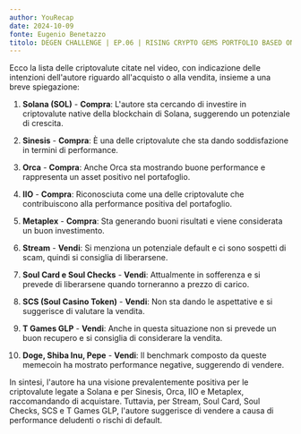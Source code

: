 ```yaml
---
author: YouRecap
date: 2024-10-09
fonte: Eugenio Benetazzo
titolo: DEGEN CHALLENGE | EP.06 | RISING CRYPTO GEMS PORTFOLIO BASED ON SOLANA DEX | OCTOBER 2024
---
```


Ecco la lista delle criptovalute citate nel video, con indicazione delle intenzioni dell'autore riguardo all'acquisto o alla vendita, insieme a una breve spiegazione:

1. **Solana (SOL)** - **Compra**: L'autore sta cercando di investire in criptovalute native della blockchain di Solana, suggerendo un potenziale di crescita.

2. **Sinesis** - **Compra**: È una delle criptovalute che sta dando soddisfazione in termini di performance.

3. **Orca** - **Compra**: Anche Orca sta mostrando buone performance e rappresenta un asset positivo nel portafoglio.

4. **IIO** - **Compra**: Riconosciuta come una delle criptovalute che contribuiscono alla performance positiva del portafoglio.

5. **Metaplex** - **Compra**: Sta generando buoni risultati e viene considerata un buon investimento.

6. **Stream** - **Vendi**: Si menziona un potenziale default e ci sono sospetti di scam, quindi si consiglia di liberarsene.

7. **Soul Card e Soul Checks** - **Vendi**: Attualmente in sofferenza e si prevede di liberarsene quando torneranno a prezzo di carico.

8. **SCS (Soul Casino Token)** - **Vendi**: Non sta dando le aspettative e si suggerisce di valutare la vendita.

9. **T Games GLP** - **Vendi**: Anche in questa situazione non si prevede un buon recupero e si consiglia di considerare la vendita.

10. **Doge, Shiba Inu, Pepe** - **Vendi**: Il benchmark composto da queste memecoin ha mostrato performance negative, suggerendo di vendere.

In sintesi, l'autore ha una visione prevalentemente positiva per le criptovalute legate a Solana e per Sinesis, Orca, IIO e Metaplex, raccomandando di acquistare. Tuttavia, per Stream, Soul Card, Soul Checks, SCS e T Games GLP, l'autore suggerisce di vendere a causa di performance deludenti o rischi di default.
